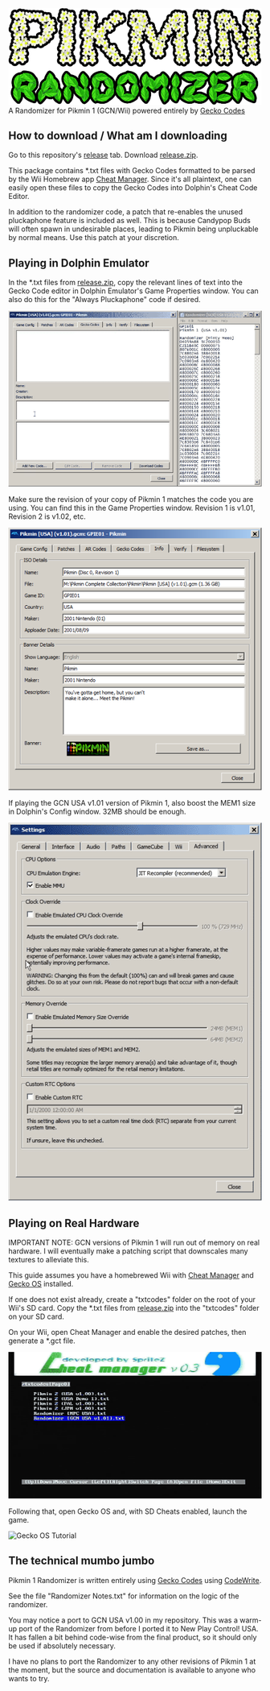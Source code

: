 ![Banner](https://raw.githubusercontent.com/Minty-Meeo/Pikmin-1-Randomizer/master/docs/Banner.png)
A Randomizer for Pikmin 1 (GCN/Wii) powered entirely by [Gecko Codes](https://geckocodes.org/)

## How to download / What am I downloading
Go to this repository's [release](https://github.com/Minty-Meeo/Pikmin-1-Randomizer/releases) tab.  Download [release.zip](https://github.com/Minty-Meeo/Pikmin-1-Randomizer/releases/download/v1/release.zip).

This package contains \*.txt files with Gecko Codes formatted to be parsed by the Wii Homebrew app [Cheat Manager](https://wiibrew.org/wiki/CheatManager).  Since it's all plaintext, one can easily open these files to copy the Gecko Codes into Dolphin's Cheat Code Editor.

In addition to the randomizer code, a patch that re-enables the unused pluckaphone feature is included as well.  This is because Candypop Buds will often spawn in undesirable places, leading to Pikmin being unpluckable by normal means.  Use this patch at your discretion.

## Playing in Dolphin Emulator
In the \*.txt files from [release.zip](https://github.com/Minty-Meeo/Pikmin-1-Randomizer/releases/download/v1/release.zip), copy the relevant lines of text into the Gecko Code editor in Dolphin Emulator's Game Properties window.  You can also do this for the "Always Pluckaphone" code if desired.

![Gecko Codes Tutorial](https://raw.githubusercontent.com/Minty-Meeo/Pikmin-1-Randomizer/master/docs/Gecko-Codes-tuto.gif)

Make sure the revision of your copy of Pikmin 1 matches the code you are using.  You can find this in the Game Properties window.  Revision 1 is v1.01, Revision 2 is v1.02, etc.

![Game Info Tutorial](https://raw.githubusercontent.com/Minty-Meeo/Pikmin-1-Randomizer/master/docs/Info%20tuto.png)

If playing the GCN USA v1.01 version of Pikmin 1, also boost the MEM1 size in Dolphin's Config window.  32MB should be enough.

![Extendo-RAM Tutorial](https://raw.githubusercontent.com/Minty-Meeo/Pikmin-1-Randomizer/master/docs/Extendo-RAM-tuto.gif)

## Playing on Real Hardware
IMPORTANT NOTE: GCN versions of Pikmin 1 will run out of memory on real hardware.  I will eventually make a patching script that downscales many textures to alleviate this.

This guide assumes you have a homebrewed Wii with [Cheat Manager](https://wiibrew.org/wiki/CheatManager) and [Gecko OS](https://wiibrew.org/wiki/Gecko_OS) installed. 

If one does not exist already, create a "txtcodes" folder on the root of your Wii's SD card.  Copy the \*.txt files from [release.zip](https://github.com/Minty-Meeo/Pikmin-1-Randomizer/releases/download/v1/release.zip) into the "txtcodes" folder on your SD card.

On your Wii, open Cheat Manager and enable the desired patches, then generate a \*.gct file.

![Cheat Manager Tutorial](https://raw.githubusercontent.com/Minty-Meeo/Pikmin-1-Randomizer/master/docs/Cheat-Manager-tuto.gif)

Following that, open Gecko OS and, with SD Cheats enabled, launch the game.

![Gecko OS Tutorial](https://raw.githubusercontent.com/Minty-Meeo/Pikmin-1-Randomizer/master/docs/Gecko-OS-tuto.gif)

## The technical mumbo jumbo
Pikmin 1 Randomizer is written entirely using [Gecko Codes](https://geckocodes.org/) using [CodeWrite](https://github.com/TheGag96/CodeWrite).

See the file "Randomizer Notes.txt" for information on the logic of the randomizer.

You may notice a port to GCN USA v1.00 in my repository.  This was a warm-up port of the Randomizer from before I ported it to New Play Control! USA.  It has fallen a bit behind code-wise from the final product, so it should only be used if absolutely necessary.

I have no plans to port the Randomizer to any other revisions of Pikmin 1 at the moment, but the source and documentation is available to anyone who wants to try.
